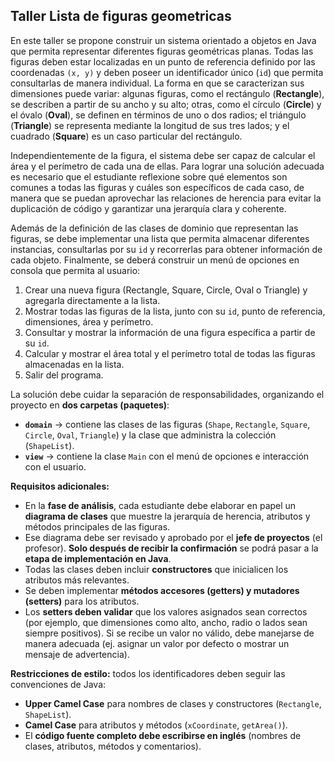 ## Taller Lista de figuras geometricas

En este taller se propone construir un sistema orientado a objetos en Java que permita representar diferentes figuras geométricas planas. Todas las figuras deben estar localizadas en un punto de referencia definido por las coordenadas `(x, y)` y deben poseer un identificador único (`id`) que permita consultarlas de manera individual. La forma en que se caracterizan sus dimensiones puede variar: algunas figuras, como el rectángulo (**Rectangle**), se describen a partir de su ancho y su alto; otras, como el círculo (**Circle**) y el óvalo (**Oval**), se definen en términos de uno o dos radios; el triángulo (**Triangle**) se representa mediante la longitud de sus tres lados; y el cuadrado (**Square**) es un caso particular del rectángulo.

Independientemente de la figura, el sistema debe ser capaz de calcular el área y el perímetro de cada una de ellas. Para lograr una solución adecuada es necesario que el estudiante reflexione sobre qué elementos son comunes a todas las figuras y cuáles son específicos de cada caso, de manera que se puedan aprovechar las relaciones de herencia para evitar la duplicación de código y garantizar una jerarquía clara y coherente.

Además de la definición de las clases de dominio que representan las figuras, se debe implementar una lista que permita almacenar diferentes instancias, consultarlas por su `id` y recorrerlas para obtener información de cada objeto. Finalmente, se deberá construir un menú de opciones en consola que permita al usuario:

1. Crear una nueva figura (Rectangle, Square, Circle, Oval o Triangle) y agregarla directamente a la lista.
2. Mostrar todas las figuras de la lista, junto con su `id`, punto de referencia, dimensiones, área y perímetro.
3. Consultar y mostrar la información de una figura específica a partir de su `id`.
4. Calcular y mostrar el área total y el perímetro total de todas las figuras almacenadas en la lista.
5. Salir del programa.

La solución debe cuidar la separación de responsabilidades, organizando el proyecto en **dos carpetas (paquetes)**:

* **`domain`** → contiene las clases de las figuras (`Shape`, `Rectangle`, `Square`, `Circle`, `Oval`, `Triangle`) y la clase que administra la colección (`ShapeList`).
* **`view`** → contiene la clase `Main` con el menú de opciones e interacción con el usuario.

**Requisitos adicionales:**

* En la **fase de análisis**, cada estudiante debe elaborar en papel un **diagrama de clases** que muestre la jerarquía de herencia, atributos y métodos principales de las figuras.
* Ese diagrama debe ser revisado y aprobado por el **jefe de proyectos** (el profesor). **Solo después de recibir la confirmación** se podrá pasar a la **etapa de implementación en Java**.
* Todas las clases deben incluir **constructores** que inicialicen los atributos más relevantes.
* Se deben implementar **métodos accesores (getters) y mutadores (setters)** para los atributos.
* Los **setters deben validar** que los valores asignados sean correctos (por ejemplo, que dimensiones como alto, ancho, radio o lados sean siempre positivos). Si se recibe un valor no válido, debe manejarse de manera adecuada (ej. asignar un valor por defecto o mostrar un mensaje de advertencia).

**Restricciones de estilo:** todos los identificadores deben seguir las convenciones de Java:

* **Upper Camel Case** para nombres de clases y constructores (`Rectangle`, `ShapeList`).
* **Camel Case** para atributos y métodos (`xCoordinate`, `getArea()`).
* El **código fuente completo debe escribirse en inglés** (nombres de clases, atributos, métodos y comentarios).
